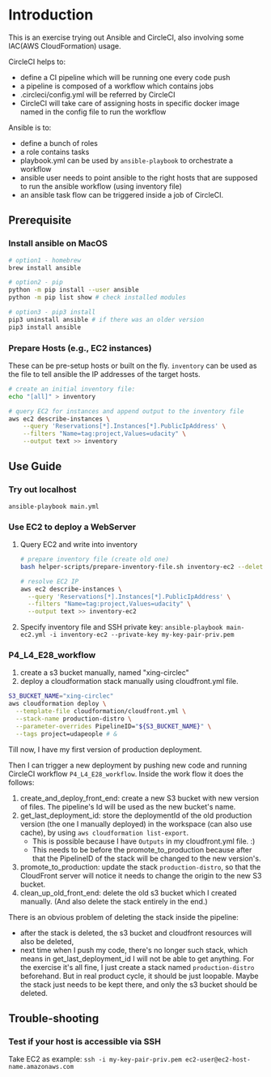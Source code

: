 # Introduction
This is an exercise trying out Ansible and CircleCI, also involving some IAC(AWS CloudFormation) usage.

CircleCI helps to:
  - define a CI pipeline which will be running one every code push
  - a pipeline is composed of a workflow which contains jobs
  - .circleci/config.yml will be referred by CircleCI
  - CircleCI will take care of assigning hosts in specific docker image named in the config file to run the workflow
 
Ansible is to:
  - define a bunch of roles
  - a role contains tasks
  - playbook.yml can be used by `ansible-playbook` to orchestrate a workflow
  - ansible user needs to point ansible to the right hosts that are supposed to run the ansible workflow (using inventory file)
  - an ansible task flow can be triggered inside a job of CircleCI.

## Prerequisite
### Install ansible on MacOS
```bash
# option1 - homebrew
brew install ansible

# option2 - pip
python -m pip install --user ansible
python -m pip list show # check installed modules

# option3 - pip3 install
pip3 uninstall ansible # if there was an older version
pip3 install ansible

```

### Prepare Hosts (e.g., EC2 instances)
These can be pre-setup hosts or built on the fly. `inventory` can be used as the file to tell ansible the IP addresses of the target hosts.
```bash
# create an initial inventory file:
echo "[all]" > inventory

# query EC2 for instances and append output to the inventory file
aws ec2 describe-instances \
    --query 'Reservations[*].Instances[*].PublicIpAddress' \
    --filters "Name=tag:project,Values=udacity" \
    --output text >> inventory
```

## Use Guide
### Try out localhost
`ansible-playbook main.yml`

### Use EC2 to deploy a WebServer
1. Query EC2 and write into inventory
   ```bash
   # prepare inventory file (create old one)
   bash helper-scripts/prepare-inventory-file.sh inventory-ec2 --delete

   # resolve EC2 IP
   aws ec2 describe-instances \
     --query 'Reservations[*].Instances[*].PublicIpAddress' \
     --filters "Name=tag:project,Values=udacity" \
     --output text >> inventory-ec2
   ```

2. Specify inventory file and SSH private key:
`ansible-playbook main-ec2.yml -i inventory-ec2 --private-key my-key-pair-priv.pem`


### P4_L4_E28_workflow
1. create a s3 bucket manually, named "xing-circlec"
2. deploy a cloudformation stack manually using cloudfront.yml file.
```bash
S3_BUCKET_NAME="xing-circlec"
aws cloudformation deploy \
  --template-file cloudformation/cloudfront.yml \
  --stack-name production-distro \
  --parameter-overrides PipelineID="${S3_BUCKET_NAME}" \
  --tags project=udapeople # &
```
Till now, I have my first version of production deployment.

Then I can trigger a new deployment by pushing new code and running CircleCI workflow `P4_L4_E28_workflow`. Inside the work flow it does the follows:
1. create_and_deploy_front_end: create a new S3 bucket with new version of files. The pipeline's Id will be used as the new bucket's name.
2. get_last_deployment_id: store the deploymentId of the old production version (the one I manually deployed) in the workspace (can also use cache), by using `aws cloudformation list-export`. 
   - This is possible because I have `Outputs` in my cloudfront.yml file. :) 
   - This needs to be before the promote_to_production because after that the PipelineID of the stack will be changed to the new version's.
3. promote_to_production: update the stack `production-distro`, so that the CloudFront server will notice it needs to change the origin to the new S3 bucket.
4. clean_up_old_front_end: delete the old s3 bucket which I created manually. (And also delete the stack entirely in the end.)

There is an obvious problem of deleting the stack inside the pipeline:
- after the stack is deleted, the s3 bucket and cloudfront resources will also be deleted,
- next time when I push my code, there's no longer such stack, which means in get_last_deployment_id I will not be able to get anything.
For the exercise it's all fine, I just create a stack named `production-distro` beforehand. But in real product cycle, it should be just loopable. Maybe the stack just needs to be kept there, and only the s3 bucket should be deleted.

## Trouble-shooting
### Test if your host is accessible via SSH
Take EC2 as example:
`ssh -i my-key-pair-priv.pem ec2-user@ec2-host-name.amazonaws.com`